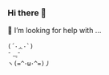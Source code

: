 ### Hi there 👋
🤔 I’m looking for help with ...

<!--
**zigou23/zigou23** is a ✨ _special_ ✨ repository because its `README.md` (this file) appears on your GitHub profile.

Here are some ideas to get you started:

- 🔭 I’m currently working on ...
- 🌱 I’m currently learning ...
- 👯 I’m looking to collaborate on ...
- 🤔 I’m looking for help with ...
- 💬 Ask me about ...
- 📫 How to reach me: ...
- 😄 Pronouns: ...
- ⚡ Fun fact: ...
-->

```
(´･ᆺ･`)
ˉ﹃ˉ
ヽ(=^･ω･^=)丿
```
